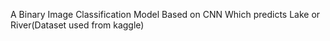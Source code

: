A Binary Image Classification Model Based on CNN Which predicts Lake or River(Dataset used from kaggle)
